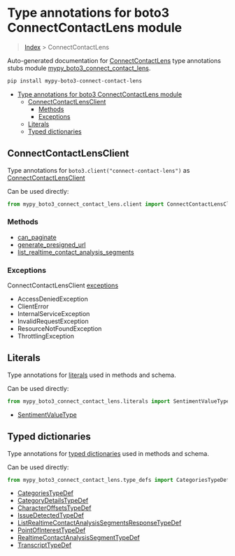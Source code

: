 # Type annotations for boto3 ConnectContactLens module

> [Index](..) > ConnectContactLens

Auto-generated documentation for
[ConnectContactLens](https://boto3.amazonaws.com/v1/documentation/api/1.17.78/reference/services/connect-contact-lens.html#ConnectContactLens)
type annotations stubs module
[mypy_boto3_connect_contact_lens](https://pypi.org/project/mypy-boto3-connect-contact-lens/).

```bash
pip install mypy-boto3-connect-contact-lens
```

- [Type annotations for boto3 ConnectContactLens module](#type-annotations-for-boto3-connectcontactlens-module)
  - [ConnectContactLensClient](#connectcontactlensclient)
    - [Methods](#methods)
    - [Exceptions](#exceptions)
  - [Literals](#literals)
  - [Typed dictionaries](#typed-dictionaries)

## ConnectContactLensClient

Type annotations for `boto3.client("connect-contact-lens")` as
[ConnectContactLensClient](./client.md)

Can be used directly:

```python
from mypy_boto3_connect_contact_lens.client import ConnectContactLensClient
```

### Methods

- [can_paginate](./client.md#can_paginate)
- [generate_presigned_url](./client.md#generate_presigned_url)
- [list_realtime_contact_analysis_segments](./client.md#list_realtime_contact_analysis_segments)

### Exceptions

ConnectContactLensClient [exceptions](./client.md#exceptions)

- AccessDeniedException
- ClientError
- InternalServiceException
- InvalidRequestException
- ResourceNotFoundException
- ThrottlingException

## Literals

Type annotations for [literals](./literals.md) used in methods and schema.

Can be used directly:

```python
from mypy_boto3_connect_contact_lens.literals import SentimentValueType, ...
```

- [SentimentValueType](./literals.md#sentimentvaluetype)

## Typed dictionaries

Type annotations for [typed dictionaries](./type_defs.md) used in methods and
schema.

Can be used directly:

```python
from mypy_boto3_connect_contact_lens.type_defs import CategoriesTypeDef, ...
```

- [CategoriesTypeDef](./type_defs.md#categoriestypedef)
- [CategoryDetailsTypeDef](./type_defs.md#categorydetailstypedef)
- [CharacterOffsetsTypeDef](./type_defs.md#characteroffsetstypedef)
- [IssueDetectedTypeDef](./type_defs.md#issuedetectedtypedef)
- [ListRealtimeContactAnalysisSegmentsResponseTypeDef](./type_defs.md#listrealtimecontactanalysissegmentsresponsetypedef)
- [PointOfInterestTypeDef](./type_defs.md#pointofinteresttypedef)
- [RealtimeContactAnalysisSegmentTypeDef](./type_defs.md#realtimecontactanalysissegmenttypedef)
- [TranscriptTypeDef](./type_defs.md#transcripttypedef)
